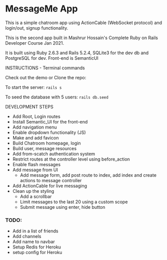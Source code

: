  # MessageMe App
This is a simple chatroom app using ActionCable (WebSocket protocol) and login/out, signup functionality.

 This is the second app built in Mashrur Hossain's Complete Ruby on Rails Developer Course Jan 2021. 
 
 It is built using Ruby 2.6.3 and Rails 5.2.4, SQLite3 for the dev db and PostgreSQL for dev. Front-end is SemanticUI

INSTRUCTIONS - Terminal commands

Check out the demo or Clone the repo:

To start the server: `rails s`

To seed the database with 5 users: `rails db.seed`

<!--
Start another private instance of the browser to have a second user, or use another browser, e.g., one on chrome and one on safari
-->

DEVELOPMENT STEPS
* Add Root, Login routes
* Install Semantic_UI for the front-end
* Add navigation menu
* Enable dropdown functionality (JS)
* Make and add favicon
* Build Chatroom homepage, login
* Build user, message resources
* Add from-scatch authentication system
* Restrict routes at the controller level using before_action
* Enable flash messages
* Add message from UI
	* Add message form, add post route to index, add index and create actions to message controller
* Add ActionCable for live messaging
* Clean up the styling
	* Add a scrollbar
	* Limit messages to the last 20 using a custom scope
	* Submit message using enter, hide button

### TODO:
* Add in a list of friends
* Add channels
* Add name to navbar
* Setup Redis for Heroku
* setup config for Heroku
<!--
This README would normally document whatever steps are necessary to get the
application up and running.

Things you may want to cover:

* Ruby version

* System dependencies

* Configuration

* Database creation

* Database initialization

* How to run the test suite

* Services (job queues, cache servers, search engines, etc.)

* Deployment instructions

* ... -->
